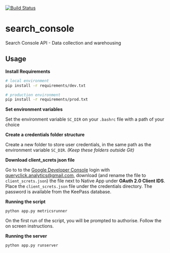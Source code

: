 [![Build Status](http://194.168.11.234:9090/job/testExample/badge/icon)](http://194.168.11.234:9090/job/testExample)
# search_console
Search Console API - Data collection and warehousing

## Usage ##

**Install Requirements**
```bash
# local environment
pip install -r requirements/dev.txt
```

```bash
# production environment
pip install -r requirements/prod.txt
```

**Set environment variables**

Set the environment variable `SC_DIR` on your `.bashrc` file with a path of your choice

**Create a credentials folder structure**

Create a new folder to store user credentials, in the same path as the environment variable `SC_DIR`.
*(Keep these folders outside Git)*

**Download client_screts json file**

Go to to the [Google Developer Console](https://console.developers.google.com/apis/credentials?project=search-console-api-access) login with queryclick.analytics@gmail.com, download (and rename the file to `client_screts.json`) the file next to Native App under **OAuth 2.0 Client IDS**. Place the `client_screts.json` file under the credentials directory. The password is available from the KeePass database.

**Running the script**

`python app.py metricsrunner`

On the first run of the script, you will be prompted to authorise. Follow the on screen instructions.

**Running the server**

`python app.py runserver`
